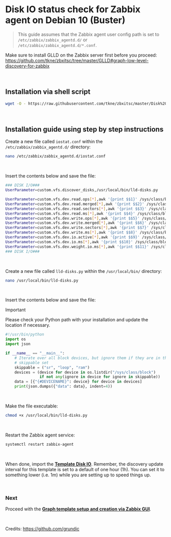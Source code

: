 # Disk IO status check for Zabbix agent on Debian 10 (Buster)

> This guide assumes that the Zabbix agent user config path is set to `/etc/zabbix/zabbix_agentd.d/` or `/etc/zabbix/zabbix_agentd.d/*.conf`.

Make sure to install GLLD on the Zabbix server first before you proceed:</br>
https://github.com/tkne/zbxitsc/tree/master/GLLD#graph-low-level-discovery-for-zabbix

</br>

## Installation via shell script
```bash
wget -O - https://raw.githubusercontent.com/tkne/zbxitsc/master/Disk%20IO/Debian10/Shell%20Script/diskio_install.sh | bash
```

</br>

## Installation guide using step by step instructions
Create a new file called `iostat.conf` within the `/etc/zabbix/zabbix_agentd.d/` directory:
```bash
nano /etc/zabbix/zabbix_agentd.d/iostat.conf
```

</br>

Insert the contents below and save the file:
```bash
### DISK I/O###
UserParameter=custom.vfs.discover_disks,/usr/local/bin/lld-disks.py

UserParameter=custom.vfs.dev.read.ops[*],awk '{print $$1}' /sys/class/block/$1/stat
UserParameter=custom.vfs.dev.read.merged[*],awk '{print $$2}' /sys/class/block/$1/stat
UserParameter=custom.vfs.dev.read.sectors[*],awk '{print $$3}' /sys/class/block/$1/stat
UserParameter=custom.vfs.dev.read.ms[*],awk '{print $$4}' /sys/class/block/$1/stat
UserParameter=custom.vfs.dev.write.ops[*],awk '{print $$5}' /sys/class/block/$1/stat
UserParameter=custom.vfs.dev.write.merged[*],awk '{print $$6}' /sys/class/block/$1/stat
UserParameter=custom.vfs.dev.write.sectors[*],awk '{print $$7}' /sys/class/block/$1/stat
UserParameter=custom.vfs.dev.write.ms[*],awk '{print $$8}' /sys/class/block/$1/stat
UserParameter=custom.vfs.dev.io.active[*],awk '{print $$9}' /sys/class/block/$1/stat
UserParameter=custom.vfs.dev.io.ms[*],awk '{print $$10}' /sys/class/block/$1/stat
UserParameter=custom.vfs.dev.weight.io.ms[*],awk '{print $$11}' /sys/class/block/$1/stat
### DISK I/O###
```

</br>

Create a new file called `lld-disks.py` within the `/usr/local/bin/` directory:
```bash
nano /usr/local/bin/lld-disks.py
```

</br>

Insert the contents below and save the file:
> [!IMPORTANT]
> Please check your Python path with your installation and update the location if necessary.</br>
```py
#!/usr/bin/python
import os
import json

if __name__ == "__main__":
    # Iterate over all block devices, but ignore them if they are in the
    # skippable set
    skippable = ("sr", "loop", "ram")
    devices = (device for device in os.listdir("/sys/class/block")
               if not any(ignore in device for ignore in skippable))
    data = [{"{#DEVICENAME}": device} for device in devices]
    print(json.dumps({"data": data}, indent=4))
```

</br>

Make the file executable:
```bash
chmod +x /usr/local/bin/lld-disks.py
```

</br>

Restart the Zabbix agent service:
```bash
systemctl restart zabbix-agent
```

</br>

When done, import the [**Template Disk IO**](https://github.com/tkne/zbxitsc/blob/master/Disk%20IO/Template/Template%20Disk%20IO.xml).
Remember, the discovery update interval for this template is set to a default of one hour (1h). You can set it to something lower (i.e. 1m) while you are setting up to speed things up.

</br>

### Next
Proceed with the [**Graph template setup and creation via Zabbix GUI**](https://github.com/tkne/zbxitsc/tree/master/GLLD#graph-template-setup-and-creation-via-zabbix-gui).

</br>

Credits: https://github.com/grundic
